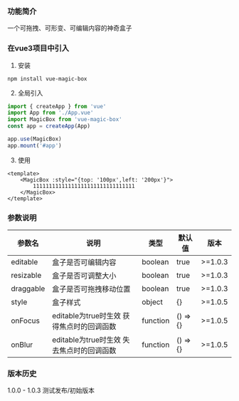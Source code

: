 ### 功能简介
一个可拖拽、可形变、可编辑内容的神奇盒子

### 在vue3项目中引入
1. 安装
```
npm install vue-magic-box
```

2. 全局引入 
```js title="src/main.js"
import { createApp } from 'vue'
import App from './App.vue'
import MagicBox from 'vue-magic-box'
const app = createApp(App)

app.use(MagicBox)
app.mount('#app')
```

3. 使用
```vue title="App.vue"
<template>
    <MagicBox :style="{top: '100px',left: '200px'}">
        11111111111111111111111111111111
    </MagicBox>
</template>
```

### 参数说明

| 参数名 | 说明 | 类型 | 默认值 | 版本 |
|---------|---------|---------|---------|---------|
| editable | 盒子是否可编辑内容 | boolean | true | >=1.0.3 |
| resizable | 盒子是否可调整大小 | boolean | true | >=1.0.3 |
| draggable | 盒子是否可拖拽移动位置 | boolean | true | >=1.0.3 |
| style | 盒子样式 | object | {} | >=1.0.5 |
| onFocus | editable为true时生效 获得焦点时的回调函数 | function | () => {} | >=1.0.5 |
| onBlur | editable为true时生效 失去焦点时的回调函数 | function | () => {} | >=1.0.5 |

### 版本历史
1.0.0 - 1.0.3
测试发布/初始版本
